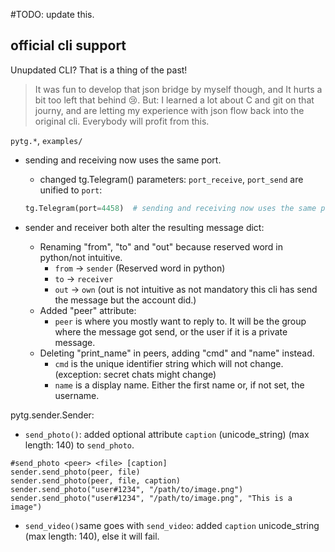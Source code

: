 
#TODO: update this.

## official cli support ##
Unupdated CLI? That is a thing of the past!
> It was fun to develop that json bridge by myself though, and It hurts a bit too left that behind :cry:.
> But: I learned a lot about C and git on that journy, and are letting my experience with json flow back into the original cli.
> Everybody will profit from this.


```pytg.*```, ```examples/```
- sending and receiving now uses the same port.   
	- changed tg.Telegram() parameters:
	```port_receive```, ```port_send``` are unified to ```port```:
	
	```python
	tg.Telegram(port=4458)  # sending and receiving now uses the same port.
	```
- sender and receiver both alter the resulting message dict:
	- Renaming "from", "to" and "out" because reserved word in python/not intuitive.
		- ```from``` -> ```sender``` (Reserved word in python)
		- ```to``` -> ```receiver```
		- ```out``` -> ```own``` (out is not intuitive as not mandatory this cli has send the message but the account did.)
	- Added "peer" attribute:
		- ```peer``` is where you mostly want to reply to. It will be the group where the message got send, or the user if it is a private message.
	- Deleting "print_name" in peers, adding "cmd" and "name" instead.
		- ```cmd``` is the unique identifier string which will not change. (exception: secret chats might change)
		- ```name``` is a display name. Either the first name or, if not set, the username.
	

pytg.sender.Sender:

- ```send_photo()```: added optional attribute ```caption``` (unicode_string) (max length: 140) to ```send_photo```.
```
#send_photo <peer> <file> [caption]
sender.send_photo(peer, file)
sender.send_photo(peer, file, caption)
sender.send_photo("user#1234", "/path/to/image.png")
sender.send_photo("user#1234", "/path/to/image.png", "This is a image")
```
- ```send_video()```same goes with ```send_video```: added ```caption``` unicode_string (max length: 140),
	else it will fail.